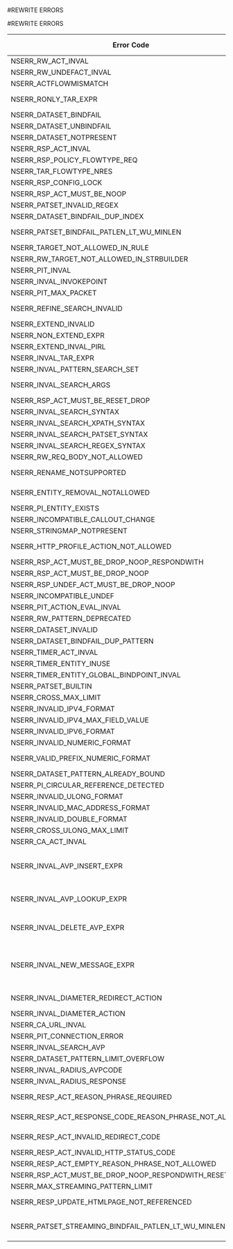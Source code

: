 #REWRITE ERRORS

#REWRITE ERRORS



<table><thead><tr><th>Error Code</th><th>Error Code(Decimal)</th><th>Error Code(Hex)</th><th>Error Message</th></tr></thead><tbody><tr><td>NSERR_RW_ACT_INVAL</td><td>2817</td><td>0xb01</td><td>Invalid rewrite action</td></tr><tr><td>NSERR_RW_UNDEFACT_INVAL</td><td>2818</td><td>0xb02</td><td>Invalid undef action or log action</td></tr><tr><td>NSERR_ACTFLOWMISMATCH</td><td>2819</td><td>0xb03</td><td>Flow types of target and string expression are incompatible</td></tr><tr><td>NSERR_RONLY_TAR_EXPR</td><td>2820</td><td>0xb04</td><td>Target must be a simple reference to an unmodified portion of the message</td></tr><tr><td>NSERR_DATASET_BINDFAIL</td><td>2821</td><td>0xb05</td><td>Unable to bind the pattern to dataset/patset</td></tr><tr><td>NSERR_DATASET_UNBINDFAIL</td><td>2822</td><td>0xb06</td><td>Pattern does not exist in dataset/patset</td></tr><tr><td>NSERR_DATASET_NOTPRESENT</td><td>2823</td><td>0xb07</td><td>Dataset/Patset does not exist</td></tr><tr><td>NSERR_RSP_ACT_INVAL</td><td>2824</td><td>0xb08</td><td>Invalid responder action</td></tr><tr><td>NSERR_RSP_POLICY_FLOWTYPE_REQ</td><td>2825</td><td>0xb09</td><td>Responder policy must be a request policy</td></tr><tr><td>NSERR_TAR_FLOWTYPE_NRES</td><td>2826</td><td>0xb0a</td><td>Flow type of target should not be response type</td></tr><tr><td>NSERR_RSP_CONFIG_LOCK</td><td>2827</td><td>0xb0b</td><td>Responder configuration is temporarily disabled</td></tr><tr><td>NSERR_RSP_ACT_MUST_BE_NOOP</td><td>2828</td><td>0xb0c</td><td>Non-terminating policy must have NOOP action</td></tr><tr><td>NSERR_PATSET_INVALID_REGEX</td><td>2829</td><td>0xb0d</td><td>Patset contains invalid regex.</td></tr><tr><td>NSERR_DATASET_BINDFAIL_DUP_INDEX</td><td>2830</td><td>0xb0e</td><td>Pattern index already in use, try using other index</td></tr><tr><td>NSERR_PATSET_BINDFAIL_PATLEN_LT_WU_MINLEN</td><td>2833</td><td>0xb11</td><td>Patset search on a body target not allowed if any of the patset patterns are &lt; 3 or > 112 bytes in length</td></tr><tr><td>NSERR_TARGET_NOT_ALLOWED_IN_RULE</td><td>2834</td><td>0xb12</td><td>Expression involving Target not allowed in rule.</td></tr><tr><td>NSERR_RW_TARGET_NOT_ALLOWED_IN_STRBUILDER</td><td>2835</td><td>0xb13</td><td>Expression involving Target not allowed in StringBuilder expression.</td></tr><tr><td>NSERR_PIT_INVAL</td><td>2836</td><td>0xb14</td><td>Invalid Packet data</td></tr><tr><td>NSERR_INVAL_INVOKEPOINT</td><td>2837</td><td>0xb15</td><td>Invalid invoke point</td></tr><tr><td>NSERR_PIT_MAX_PACKET</td><td>2838</td><td>0xb16</td><td>Packet size exceeds maximum size</td></tr><tr><td>NSERR_REFINE_SEARCH_INVALID</td><td>2839</td><td>0xb17</td><td>Regular expression for patterns not allowed when refine search is specified</td></tr><tr><td>NSERR_EXTEND_INVALID</td><td>2840</td><td>0xb18</td><td>Extend not allowed for non-body expressions</td></tr><tr><td>NSERR_NON_EXTEND_EXPR</td><td>2841</td><td>0xb19</td><td>Non extend expressions are not allowed</td></tr><tr><td>NSERR_EXTEND_INVAL_PIRL</td><td>2842</td><td>0xb1a</td><td>Extend not allowed in the string builder expression</td></tr><tr><td>NSERR_INVAL_TAR_EXPR</td><td>2843</td><td>0xb1b</td><td>Invalid target expression</td></tr><tr><td>NSERR_INVAL_PATTERN_SEARCH_SET</td><td>2844</td><td>0xb1c</td><td>Cannot set both pattern and search</td></tr><tr><td>NSERR_INVAL_SEARCH_ARGS</td><td>2845</td><td>0xb1d</td><td>Invalid argument: search supports text, xpath, xpath_json, xpath_html, regex and patset</td></tr><tr><td>NSERR_RSP_ACT_MUST_BE_RESET_DROP</td><td>2846</td><td>0xb1e</td><td>Policy action must be DROP|RESET</td></tr><tr><td>NSERR_INVAL_SEARCH_SYNTAX</td><td>2847</td><td>0xb1f</td><td>Invalid search syntax</td></tr><tr><td>NSERR_INVAL_SEARCH_XPATH_SYNTAX</td><td>2848</td><td>0xb20</td><td>Invalid xpath syntax</td></tr><tr><td>NSERR_INVAL_SEARCH_PATSET_SYNTAX</td><td>2849</td><td>0xb21</td><td>Invalid patset syntax</td></tr><tr><td>NSERR_INVAL_SEARCH_REGEX_SYNTAX</td><td>2850</td><td>0xb22</td><td>Invalid regex syntax</td></tr><tr><td>NSERR_RW_REQ_BODY_NOT_ALLOWED</td><td>2851</td><td>0xb23</td><td>Request body based expression is not allowed</td></tr><tr><td>NSERR_RENAME_NOTSUPPORTED</td><td>2852</td><td>0xb24</td><td>Renaming this entity is not supported as entity based expression is configured</td></tr><tr><td>NSERR_ENTITY_REMOVAL_NOTALLOWED</td><td>2853</td><td>0xb25</td><td>Removing this entity is not allowed as entity based expression is configured</td></tr><tr><td>NSERR_PI_ENTITY_EXISTS</td><td>2854</td><td>0xb26</td><td>Advanced expression entity with same name already exists.</td></tr><tr><td>NSERR_INCOMPATIBLE_CALLOUT_CHANGE</td><td>2855</td><td>0xb27</td><td>Incompatible callout change for in-use callout.</td></tr><tr><td>NSERR_STRINGMAP_NOTPRESENT</td><td>2856</td><td>0xb28</td><td>String map does not exist</td></tr><tr><td>NSERR_HTTP_PROFILE_ACTION_NOT_ALLOWED</td><td>2857</td><td>0xb29</td><td>Responder action using HTTP protocol expressions is not allowed in HTTP profile</td></tr><tr><td>NSERR_RSP_ACT_MUST_BE_DROP_NOOP_RESPONDWITH</td><td>2858</td><td>0xb2A</td><td>Policy action must be DROP|NOOP|RESPONDWITH</td></tr><tr><td>NSERR_RSP_ACT_MUST_BE_DROP_NOOP</td><td>2899</td><td>0xb53</td><td>Policy action must be DROP|NOOP</td></tr><tr><td>NSERR_RSP_UNDEF_ACT_MUST_BE_DROP_NOOP</td><td>2859</td><td>0xb2B</td><td>Policy undef action must be DROP|NOOP</td></tr><tr><td>NSERR_INCOMPATIBLE_UNDEF</td><td>2860</td><td>0xb2C</td><td>Incompatible global undef action for SIP policy</td></tr><tr><td>NSERR_PIT_ACTION_EVAL_INVAL</td><td>2861</td><td>0xb2d</td><td>Action cannot be evaluated due to wrong input type.</td></tr><tr><td>NSERR_RW_PATTERN_DEPRECATED</td><td>2862</td><td>0xb2e</td><td>-pattern is deprecated, use -search instead</td></tr><tr><td>NSERR_DATASET_INVALID</td><td>2866</td><td>0xb32</td><td>Invalid dataset element</td></tr><tr><td>NSERR_DATASET_BINDFAIL_DUP_PATTERN</td><td>2867</td><td>0xb33</td><td>Pattern already bound to dataset/patset, try using other pattern</td></tr><tr><td>NSERR_TIMER_ACT_INVAL</td><td>2868</td><td>0xb34</td><td>Invalid timer action</td></tr><tr><td>NSERR_TIMER_ENTITY_INUSE</td><td>2869</td><td>0xb35</td><td>Timer entity name already in use</td></tr><tr><td>NSERR_TIMER_ENTITY_GLOBAL_BINDPOINT_INVAL</td><td>2870</td><td>0xb36</td><td>Invalid global bindpoint</td></tr><tr><td>NSERR_PATSET_BUILTIN</td><td>2871</td><td>0xb37</td><td>Built-in Patsets cannot be modified or deleted</td></tr><tr><td>NSERR_CROSS_MAX_LIMIT</td><td>2872</td><td>0xb38</td><td>Maximum value can be 2147483647</td></tr><tr><td>NSERR_INVALID_IPV4_FORMAT</td><td>2873</td><td>0xb39</td><td>Value should be in IPv4 format</td></tr><tr><td>NSERR_INVALID_IPV4_MAX_FIELD_VALUE</td><td>2880</td><td>0xb40</td><td>Maximum value of an IPv4 field can be 255</td></tr><tr><td>NSERR_INVALID_IPV6_FORMAT</td><td>2881</td><td>0xb41</td><td>Invalid IPv6 address format</td></tr><tr><td>NSERR_INVALID_NUMERIC_FORMAT</td><td>2882</td><td>0xb42</td><td>Value should be in decimal or hexadecimal format</td></tr><tr><td>NSERR_VALID_PREFIX_NUMERIC_FORMAT</td><td>2048</td><td>0x800</td><td>Value is valid decimal or hexadecimal format, but is only a prefix of the string</td></tr><tr><td>NSERR_DATASET_PATTERN_ALREADY_BOUND</td><td>2883</td><td>0xb43</td><td>Specified pattern is already bound to dataset/patset</td></tr><tr><td>NSERR_PI_CIRCULAR_REFERENCE_DETECTED</td><td>2884</td><td>0xb44</td><td>Circular reference detected</td></tr><tr><td>NSERR_INVALID_ULONG_FORMAT</td><td>2885</td><td>0xb45</td><td>Value should be in unsigned long format like 23445, 88888999</td></tr><tr><td>NSERR_INVALID_MAC_ADDRESS_FORMAT</td><td>2886</td><td>0xb46</td><td>Value should be in mac address format like ff:ff:ff:ff:ff:ff</td></tr><tr><td>NSERR_INVALID_DOUBLE_FORMAT</td><td>2887</td><td>0xb47</td><td>Value should be in double format like 223, 22.3, 234e2</td></tr><tr><td>NSERR_CROSS_ULONG_MAX_LIMIT</td><td>2888</td><td>0xb48</td><td>Maximum value can be 18446744073709551615</td></tr><tr><td>NSERR_CA_ACT_INVAL</td><td>2889</td><td>0xb49</td><td>Invalid ContentAccelerator action</td></tr><tr><td>NSERR_INVAL_AVP_INSERT_EXPR</td><td>2890</td><td>0xb4a</td><td>Rewrite policy has invalid action. For Diameter bind points use DIAMETER.NEW_AVP() in action and for Radius bind points use RADIUS.NEW_AVP() in action as stringBuilderExpr expression to insert/replace AVP</td></tr><tr><td>NSERR_INVAL_AVP_LOOKUP_EXPR</td><td>2891</td><td>0xb4b</td><td>Rewrite policy has invalid action. For Diameter/Radius bind points, use AVP lookup expression as target expression. e.g. RADIUS.REQ.AVP(127)/DIAMETER.REQ.AVP(9000)/AVP_START/AVP_END</td></tr><tr><td>NSERR_INVAL_DELETE_AVP_EXPR</td><td>2892</td><td>0xb4c</td><td>Rewrite policy has invalid action. Deletion of AVP should be done using AVP based expression like RADIUS.REQ.AVP(33)/DIAMETER.REQ.AVP(9999)</td></tr><tr><td>NSERR_INVAL_NEW_MESSAGE_EXPR</td><td>2893</td><td>0xb4d</td><td>Responder policy has invalid action. Use expressions like DIAMETER.NEW_ANSWER/DIAMETER_NEW_REDIRECT as target expression to create new diameter message and RADIUS.NEW_ANSWER/RADIUS.NEW_ACCESSREJECT for RADIUS message</td></tr><tr><td>NSERR_INVAL_DIAMETER_REDIRECT_ACTION</td><td>2894</td><td>0xb4e</td><td>Binding Invalid Diameter action. Use DIAMETER.NEW_REDIRECT as target expression to create new redirect message</td></tr><tr><td>NSERR_INVAL_DIAMETER_ACTION</td><td>2895</td><td>0xb4f</td><td>Invalid action for Diameter bind point.</td></tr><tr><td>NSERR_CA_URL_INVAL</td><td>2896</td><td>0xb50</td><td>URL length more than 2000</td></tr><tr><td>NSERR_PIT_CONNECTION_ERROR</td><td>2897</td><td>0xb51</td><td>Connection error</td></tr><tr><td>NSERR_INVAL_SEARCH_AVP</td><td>2898</td><td>0xb52</td><td>AVP code should be a number</td></tr><tr><td>NSERR_DATASET_PATTERN_LIMIT_OVERFLOW</td><td>2900</td><td>0xb54</td><td>Cannot bind more than 5000 patterns to a patset/dataset</td></tr><tr><td>NSERR_INVAL_RADIUS_AVPCODE</td><td>2901</td><td>0xb55</td><td>RADIUS AVP code should be in 0-255 number range</td></tr><tr><td>NSERR_INVAL_RADIUS_RESPONSE</td><td>2902</td><td>0xb56</td><td>Invalid RADIUS response code</td></tr><tr><td>NSERR_RESP_ACT_REASON_PHRASE_REQUIRED</td><td>2903</td><td>0xb57</td><td>Please also specify a reason phrase with a user-defined HTTP status code.</td></tr><tr><td>NSERR_RESP_ACT_RESPONSE_CODE_REASON_PHRASE_NOT_ALLOWED</td><td>2904</td><td>0xb58</td><td>responseStatusCode and reasonPhrase options are allowed only for respondwithhtmlpage and redirect action types.</td></tr><tr><td>NSERR_RESP_ACT_INVALID_REDIRECT_CODE</td><td>2905</td><td>0xb59</td><td>For redirect action type the response status code must be in the range 300-399.</td></tr><tr><td>NSERR_RESP_ACT_INVALID_HTTP_STATUS_CODE</td><td>2906</td><td>0xb5A</td><td>Invalid HTTP status code.</td></tr><tr><td>NSERR_RESP_ACT_EMPTY_REASON_PHRASE_NOT_ALLOWED</td><td>2907</td><td>0xb5B</td><td>Empty reasonPhrase string not allowed.</td></tr><tr><td>NSERR_RSP_ACT_MUST_BE_DROP_NOOP_RESPONDWITH_RESET</td><td>2908</td><td>0xb5C</td><td>Policy action must be DROP|NOOP|RESPONDWITH|RESET</td></tr><tr><td>NSERR_MAX_STREAMING_PATTERN_LIMIT</td><td>2909</td><td>0xb5D</td><td>Maximum number of streaming patterns exceeded.</td></tr><tr><td>NSERR_RESP_UPDATE_HTMLPAGE_NOT_REFERENCED</td><td>1223</td><td>0x4c7</td><td>Responder HTML Page must be referenced in a responder action prior to update.</td></tr><tr><td>NSERR_PATSET_STREAMING_BINDFAIL_PATLEN_LT_WU_MINLEN</td><td>1224</td><td>0x4c8</td><td>Patterns which are &lt; 3 or > 112 bytes in length are not allowed to be bound to the patset, if patset is being used for streaming search or in rewrite feature.</td></tr></tbody></table>
